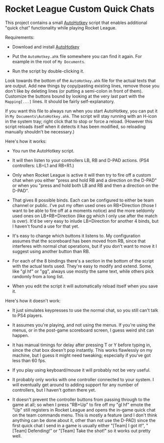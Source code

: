 # Rocket League Custom Quick Chats

This project contains a small [AutoHotkey](www.autohotkey.com) script that enables additional "quick chat" functionality while playing Rocket League.

Requirements:

* Download and install [AutoHotkey](http://ahkscript.org/download/ahk-install.exe)

* Put the `AutoHotkey.ahk` file somewhere you can find it again. For example in the root of `My Documents`.

* Run the script by double-clicking it.

Look towards the bottom of the `AutoHotkey.ahk` file for the actual texts that are output. Add new things by copy/pasting existing lines, remove those you don't like by deleting lines (or putting a semi-colon in front of them). Customize the buttons bound by looking at the very last part with the `Mapping[...]` lines. It should be fairly self-explanatory.

If you want this file to always run when you start AutoHotkey, you can put it in `My Documents\AutoHotkey.ahk`. The script will stay running with an H-icon in the system tray; right click  that to stop or force a reload. (However this script reloads itself when it detects it has been modified, so reloading manually shouldn't be necessary.)

Here's how it works:

* You run the AutoHotkey script.

* It will then listen to your controllers LB, RB and D-PAD actions. (PS4 controllers: LB=L1 and RB=R1.)

* Only when Rocket League is active it will then try to fire off a custom chat when you either "press and hold RB and a direction on the D-PAD" or when you "press and hold both LB and RB and then a direction on the D-PAD".

* That gives 8 possible binds. Each can be configured to either be team channel or public. I've put my often used ones on RB+Direction (those I want to be able to fire off at a moments notice) and the more seldomly used ones on LB+RB+Direction (like gg which I only use after the match is over). It'd be very easy to inlude LB+Direction for another 4 binds, but I haven't found a use for that yet.

* It's easy to change which buttons it listens to. My configuration assumes that the scoreboard has been moved from RB, since that interferes with normal chat operations, but if you don't want to move it I suggest using another button than RB.

* For each of the 8 bindings there's a section in the bottom of the script with the actual texts used. They're easy to modify and extend. Some, like "gl hf" or "gg", always use mostly the same text, while others pick randomly from a long list.

* When you edit the script it will automatically reload itself when you save it.

Here's how it doesn't work:

* It just simulates keypresses to use the normal chat, so you still can't talk to PS4 players.

* It assumes you're playing, and not using the menus. If you're using the menus, or in the post-game scoreboard screen, I guess weird shit can happen.

* It has manual timings for delay after pressing T or Y before typing in, since the chat box doesn't pop instantly. This works flawlessly on my machine, but I guess it might need tweaking; especially if you've got less than 60 fps.

* If you play using keyboard/mouse it will probably not be very useful.

* It probably only works with one controller connected to your system. I will eventually get around to adding support for any number of controllers, but I haven't gotten there yet.

* It doesn't prevent the controller buttons from passing through to the game at all; so when I press "RB+Up" to fire off my "gl hf" emote the "Up" still registers in Rocket League and opens the in-game quick chat on the team commands menu. This is mostly a feature (and I don't think anything can be done about it, other than not use the D-PAD) since the first quick chat I send in a game is usually either "[Team] I got it!", "[Team] Defending!" or "[Team] Take the shot!" so it works out pretty well.
